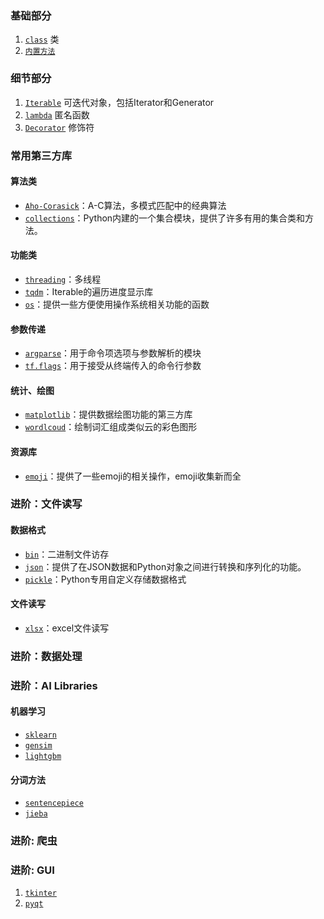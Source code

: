### 基础部分
1. [`class`](basic/class) 类
1. [`内置方法`](basic/builtins)


### 细节部分
1. [`Iterable`](details/Container) 可迭代对象，包括Iterator和Generator
1. [`lambda`](details/lambda) 匿名函数 
1. [`Decorator`](details/Decorator) 修饰符

### 常用第三方库

#### 算法类

- [`Aho-Corasick`](libs/ahocorasick)：A-C算法，多模式匹配中的经典算法
- [`collections`](libs/collections)：Python内建的一个集合模块，提供了许多有用的集合类和方法。

#### 功能类

- [`threading`](libs/threading)：多线程
- [`tqdm`](libs/tqdm)：Iterable的遍历进度显示库
- [`os`](libs/os)：提供一些方便使用操作系统相关功能的函数

#### 参数传递

- [`argparse`](libs/argparser/#argparse)：用于命令项选项与参数解析的模块
- [`tf.flags`](libs/argparser/#tfflags)：用于接受从终端传入的命令行参数

#### 统计、绘图

- [`matplotlib`](libs/matplotlib)：提供数据绘图功能的第三方库
- [`wordlcoud`](libs/wordcloud)：绘制词汇组成类似云的彩色图形
  
#### 资源库

- [`emoji`](libs/emoji)：提供了一些emoji的相关操作，emoji收集新而全

### 进阶：文件读写

#### 数据格式

- [`bin`](libs/file_format/#bin)：二进制文件访存
- [`json`](libs/file_format/#json)：提供了在JSON数据和Python对象之间进行转换和序列化的功能。
- [`pickle`](libs/file_format/#pkl)：Python专用自定义存储数据格式

#### 文件读写

- [`xlsx`](libs/xlsx/#xlsx)：excel文件读写

### 进阶：数据处理

### 进阶：AI Libraries
#### 机器学习
- [`sklearn`](ai_libs/sklearn/sklearn)
- [`gensim`](ai_libs/gensim/gensim)
- [`lightgbm`]()
#### 分词方法
- [`sentencepiece`]()
- [`jieba`]()

### 进阶: 爬虫

### 进阶: GUI
1. [`tkinter`]()
1. [`pyqt`]()
